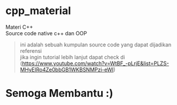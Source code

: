 # cpp_material
Materi C++\
Source code native c++ dan OOP
>ini adalah sebuah kumpulan source code yang dapat dijadikan referensi\
jika ingin tutorial lebih lanjut dapat check di  
>\(https://www.youtube.com/watch?v=WtBF_-pLrjE&list=PLZS-MHyEIRo4Ze0bbGB1WKBSNMPzi-eWI)

# Semoga Membantu :)
